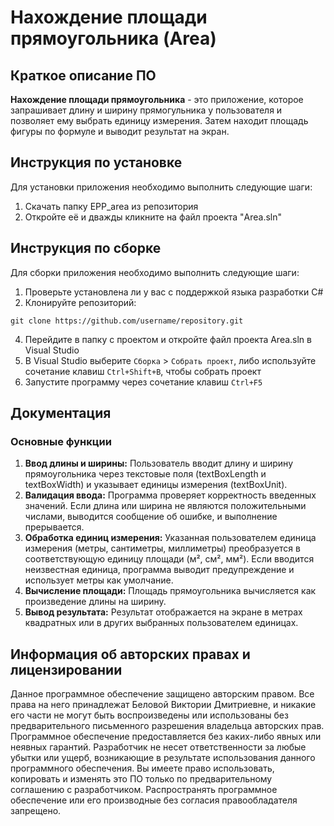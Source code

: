 # Нахождение площади прямоугольника (Area)
## Краткое описание ПО
__Нахождение площади прямоугольника__ - это приложение, которое запрашивает длину и ширину прямогульника у пользователя и позволяет ему выбрать единицу измерения. Затем находит площадь фигуры по формуле и выводит результат на экран.

## Инструкция по установке
Для установки приложения необходимо выполнить следующие шаги:
1. Скачать папку EPP_area из репозитория
2. Откройте её и дважды кликните на файл проекта "Area.sln"

## Инструкция по сборке
Для сборки приложения необходимо выполнить следующие шаги:
1. Проверьте установлена ли у вас с поддержкой языка разработки C#
2. Клонируйте репозиторий:
```git
git clone https://github.com/username/repository.git
```
4. Перейдите в папку с проектом и откройте файл проекта Area.sln в Visual Studio
5. В Visual Studio выберите ```Сборка``` > ```Собрать проект```, либо используйте сочетание клавиш ```Ctrl+Shift+B```, чтобы собрать проект
6. Запустите программу через сочетание клавиш ```Ctrl+F5```

## Документация
### Основные функции
1. __Ввод длины и ширины:__ Пользователь вводит длину и ширину прямоугольника через текстовые поля (textBoxLength и textBoxWidth) и указывает единицы измерения (textBoxUnit).
2. __Валидация ввода:__ Программа проверяет корректность введенных значений. Если длина или ширина не являются положительными числами, выводится сообщение об ошибке, и выполнение прерывается.
3. __Обработка единиц измерения:__ Указанная пользователем единица измерения (метры, сантиметры, миллиметры) преобразуется в соответствующую единицу площади (м², см², мм²). Если вводится неизвестная единица, программа выводит предупреждение и использует метры как умолчание.
4. __Вычисление площади:__ Площадь прямоугольника вычисляется как произведение длины на ширину.
5. __Вывод результата:__ Результат отображается на экране в метрах квадратных или в других выбранных пользователем единицах.

## Информация об авторских правах и лицензировании
Данное программное обеспечение защищено авторским правом. Все права на него принадлежат Беловой Виктории Дмитриевне, и никакие его части не могут быть воспроизведены или использованы без предварительного письменного разрешения владельца авторских прав. Программное обеспечение предоставляется без каких-либо явных или неявных гарантий. Разработчик не несет ответственности за любые убытки или ущерб, возникающие в результате использования данного программного обеспечения. Вы имеете право использовать, копировать и изменять это ПО только по предварительному соглашению с разработчиком. Распространять программное обеспечение или его производные без согласия правообладателя запрещено.
